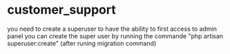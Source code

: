 # customer_support
you need to create a superuser to have the ability to first access to admin panel
you can create the super user by running the commande "php artisan superuser:create" (after runing migration command)
